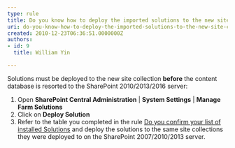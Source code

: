 ```yaml
---
type: rule
title: Do you know how to deploy the imported solutions to the new site collection
uri: do-you-know-how-to-deploy-the-imported-solutions-to-the-new-site-collection
created: 2010-12-23T06:36:51.0000000Z
authors:
- id: 9
  title: William Yin

---
```


Solutions must be deployed to the new site collection **before** the content database is resorted to the SharePoint 2010/2013/2016 server:

1. Open **SharePoint Central Administration** | **System Settings** | **Manage Farm Solutions**
2. Click on **Deploy Solution**
3. Refer to the table you completed in the rule [Do you confirm your list of installed Solutions](/Pages/Do-you-confirm-your-list-of-installed-SharePoint-2007-Solutions.aspx) and deploy the solutions to the same site collections they were deployed to on the SharePoint 2007/2010/2013 server.

